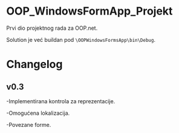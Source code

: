 # OOP_WindowsFormApp_Projekt
Prvi dio projektnog rada za OOP.net.

Solution je već buildan pod ```\OOPWindowsFormsApp\bin\Debug```.


# Changelog

## v0.3
-Implementirana kontrola za reprezentacije.

-Omogućena lokalizacija.

-Povezane forme.
